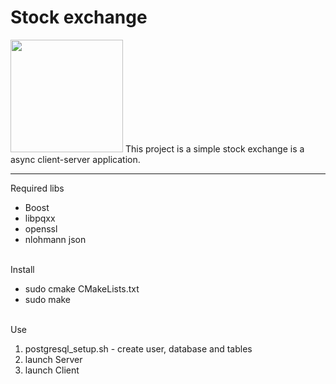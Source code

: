 # Stock exchange


<div id="header" align="left">
  <img src="https://media.giphy.com/media/S3n6idriKtiFbZyqve/giphy.gif" width="180" />
  This project is a simple stock exchange is a async client-server application.
</div>


---

  Required libs 
      <ul>
      <li>Boost</li>
      <li>libpqxx</li>
      <li>openssl</li>
      <li>nlohmann json</li>
      </ul>
  <br>
  Install
      <ul>
      <li>sudo cmake CMakeLists.txt</li>
      <li>sudo make</li>
      </ul>
  <br>
  Use
    <ol>
      <li>postgresql_setup.sh - create user, database and tables</li>
      <li>launch Server</li>
      <li>launch Client</li>
    </ol>
 

  
